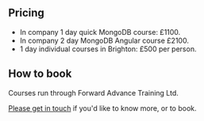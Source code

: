 
## Pricing

* In company 1 day quick MongoDB course: £1100.
* In company 2 day MongoDB Angular course £2100.
* 1 day individual courses in Brighton: £500 per person.

## How to book

Courses run through Forward Advance Training Ltd.

[Please get in touch](mailto:hello@nicholasjohnson.com) if you'd like to know more, or to book.
